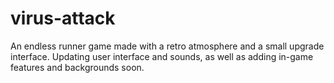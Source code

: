 # virus-attack
An endless runner game made with a retro atmosphere and a small upgrade interface. Updating user interface and sounds, as well as adding in-game features and backgrounds soon.
